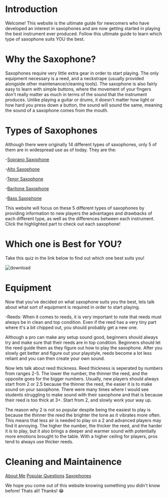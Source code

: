 # Introduction
Welcome! This website is the ultimate guide for newcomers who have developed an interest in saxophones and are now getting started in playing the best instrument ever produced. Follow this ultimate guide to learn which type of saxophone suits YOU the best.


# Why the Saxophone?
Saxophones require very little extra gear in order to start playing. The only equipment necessary is a reed, and a neckstrape (usually provided alongside other maintenance/cleaning tools). The saxophone is also fairly easy to learn with simple buttons, where the movement of your fingers don't really matter as much in terms of the sound that the instrument produces. Unlike playing a guitar or drums, it doesn't matter how light or how hard you press down a button, the sound will sound the same, meaning the sound of a saxophone comes from the mouth.

# Types of Saxophones
Although there were originally 14 different types of saxophones, only 5 of them are in widespread use as of today. They are the:

   -[Soprano Saxophone](https://mrmeatfloss.github.io/Soprano-Sax/) 

   -[Alto Saxophone](https://mrmeatfloss.github.io/Alto-Sax/)

   -[Tenor Saxophone](https://mrmeatfloss.github.io/Tenor-Saxophone/)

   -[Baritone Saxophone](https://mrmeatfloss.github.io/Baritone-Sax/)

   -[Bass Saxophone](https://mrmeatfloss.github.io/Bass-Saxophone/)

This website will focus on these 5 different types of saxophones by providing information to new players the advantages and drawbacks of each different type, as well as the differences between each instrument. Click the highlighted part to check out each saxophone!

# Which one is Best for YOU?
Take this quiz in the link below to find out which one best suits you!

![download](https://user-images.githubusercontent.com/96707128/159603544-85c3930a-7a5c-43e2-88e6-e0973cbae5bf.jpg)

# Equipment
Now that you've decided on what saxophone suits you the best, lets talk about what sort of equipment is required in order to start playing.

-Reeds: When it comes to reeds, it is very important to note that reeds must always be in clean and top condition. Even if the reed has a very tiny part where it's a bit chipped out, you should probably get a new one. 

Although a pro can make any setup sound good, beginners should always try and make sure that their reeds are in top condition. Beginners should let the reed guide them as they figure out how to play the saxophone. After you slowly get better and figure out your playstyle, reeds become a lot less reliant and you can then create your own sound.

Now lets talk about reed thickness. Reed thickness is seperated by numbers from ranges 2-5. The lower the number, the thinner the reed, and the opposite goes for the bigger numbers. Usually, new players should always start from 2 or 2.5 because the thinner the reed, the easier it is to make sound on your saxophone. There were many times where I would see students struggling to make sound with their saxophone and that is because their reed is too thick at 3+. Start from 2, and slowly work your way up.

The reason why 2 is not so popular despite being the easiest to play is because the thinner the reed the brighter the tone as it vibrates more often. This means that less air is needed to play on a 2 and advanced players may find it annoying. The higher the number, the thicker the reed, and the harder it is to play, but it also brings a deeper and warmer sound with potentially more emotions brought to the table. With a higher ceiling for players, pros tend to always use thicker reeds.

# Cleaning and Maintainence

[About Me](https://mrmeatfloss.github.io/About-Me/)
[Popular Questions](https://mrmeatfloss.github.io/Popular-Questions/)
[Saxophones](https://www.markdownguide.org/cheat-sheet/)

We hope you come out of this website knowing something you didn't know before! Thats all! Thanks! :joy:
